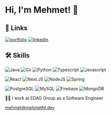 # Hi, I'm Mehmet! 👋

## 🔗 Links

[![portfolio](https://img.shields.io/badge/my_portfolio-000?style=for-the-badge&logo=ko-fi&logoColor=white)](https://mehmetfd.dev/)
[![linkedin](https://img.shields.io/badge/linkedin-0A66C2?style=for-the-badge&logo=linkedin&logoColor=white)](https://www.linkedin.com/in/mehmet-f-dogan/)

## 🛠 Skills

![Java](https://img.shields.io/badge/Java-DDDDDD?style=for-the-badge&logo=openjdk&logoColor=black)
![Go](https://img.shields.io/badge/Go-20232A?style=for-the-badge&logo=go&logoColor=61DAFB)
![Python](https://img.shields.io/badge/Python-20232A?style=for-the-badge&logo=python&logoColor=DDDD22)
![Typescript](https://img.shields.io/badge/TypeScript-007ACC?style=for-the-badge&logo=typescript&logoColor=white)
![Javascript](https://img.shields.io/badge/Javascript-EAEA11?style=for-the-badge&logo=javascript&logoColor=black)

![React](https://img.shields.io/badge/React-20232A?style=for-the-badge&logo=react&logoColor=61DAFB)
![Next.JS](https://img.shields.io/badge/next.js-000000?style=for-the-badge&logo=nextdotjs&logoColor=white)
![NodeJS](https://img.shields.io/badge/Node.js-339933?style=for-the-badge&logo=nodedotjs&logoColor=white)
![Spring](https://img.shields.io/badge/Spring%20Boot-66BB66?style=for-the-badge&logo=spring&logoColor=white)

![PostgreSQL](https://img.shields.io/badge/PostgreSQL-316192?style=for-the-badge&logo=postgresql&logoColor=white)
![MySQL](https://img.shields.io/badge/MySQL-EE5152?style=for-the-badge&logo=mysql&logoColor=white)
![Firebase](https://img.shields.io/badge/Firebase-BBBB22?style=for-the-badge&logo=firebase&logoColor=red)
![MongoDB](https://img.shields.io/badge/MongoDB-4EA94B?style=for-the-badge&logo=mongodb&logoColor=white)

👩‍💻 I work at EDAG Group as a Software Engineer

[mehmet@mehmetfd.dev](mailto:mehmet@mehmetfd.dev)
